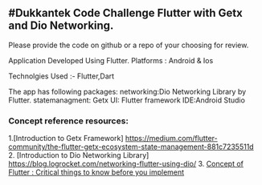 #Dukkantek Code Challenge Flutter with Getx and Dio Networking.
-------------------------------------------------------------------------------------------------


Please provide the code on github or a repo of your choosing for review.

Application Developed Using Flutter.
Platforms : Android & Ios

Technolgies Used :- Flutter,Dart

The app has following packages:
networking:Dio Networking Library by Flutter.
statemanagment: Getx
UI: Flutter framework
IDE:Android Studio


### Concept reference resources:
1.[Introduction to Getx Framework] https://medium.com/flutter-community/the-flutter-getx-ecosystem-state-management-881c7235511d
2. [Introduction to Dio Networking Library] https://blog.logrocket.com/networking-flutter-using-dio/
3. [Concept of Flutter : Critical things to know before you implement](https://flutter.dev/)
